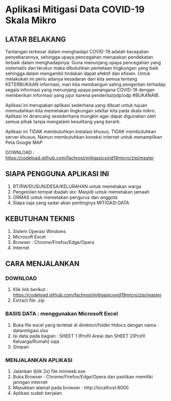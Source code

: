 # Aplikasi Mitigasi Data COVID-19 Skala Mikro

## LATAR BELAKANG
Tantangan terbesar dalam menghadapi COVID-19 adalah kecepatan penyebarannya, sehingga upaya pencegahan merupakan pendekatan terbaik dalam menghadapinya. Guna menunjang upaya pencegahan yang sistematis dan terukur maka dibutuhkan pemetaan lingkungan yang baik sehingga dalam mengambil tindakan dapat efektif dan efisien. Untuk melakukan ini perlu adanya kesadaran dari kita semua tentang KETERBUKAAN informasi, mari kita membangun saling pengertian terhadap segala informasi yang menunjang upaya penangana COVID-19 dengan memberikan informasi yang jujur karena penderita/pdp/odp #BUKANAIB.

Aplikasi ini merupakan aplikasi sederhana yang dibuat untuk tujuan memudahkan kita memetakan lingkungan sekitar kita pada skala mikro. Aplikasi ini dirancang sesederhana mungkin agar dapat digunakan oleh semua pihak tanpa mengalami kesulitang yang berarti.

Aplikasi ini TIDAK membutuhkan instalasi khusus, TIDAK membutuhkan server khusus, Namun membutuhkan koneksi internet untuk menampilkan Peta Google MAP

DOWNLOAD : https://codeload.github.com/fachrosi/mitigasicovid19micro/zip/master

## SIAPA PENGGUNA APLIKASI INI
1. RT/RW/DUSUN/DESA/KELURAHAN untuk memetakan warga
2. Pengelolan tempat ibadah (ex: Masjid) untuk memetakan jamaah
3. ORMAS untuk memetakan pengurus dan anggota
4. Siapa saja yang sadar akan pentingnya MITIGASI DATA

## KEBUTUHAN TEKNIS
1. Sistem Operasi Windows
2. Microsoft Excel
3. Browser : Chrome/Firefox/Edge/Opera
4. Internet

## CARA MENJALANKAN
### DOWNLOAD
1. Klik link berikut : https://codeload.github.com/fachrosi/mitigasicovid19micro/zip/master
2. Extract file .zip

### BASIS DATA : menggunakan Microsoft Excel
1. Buka file excel yang terletak di direktori/folder htdocs dengan nama : datamitigasi.xlsx
2. Isi data pada bagian : SHEET 1 (Profil Area) dan SHEET 2(Profil Keluarga/Rumah) saja
3. Simpan

### MENJALANKAN APLIKASI
1. Jalankan (klik 2x) file miniweb.exe
2. Buka Browser : Chrome/Firefox/Edge/Opera dan pastikan memiliki jaringan internet
3. Masukkan alamat pada browser : http://localhost:8000
4. Aplikasi sudah berjalan
